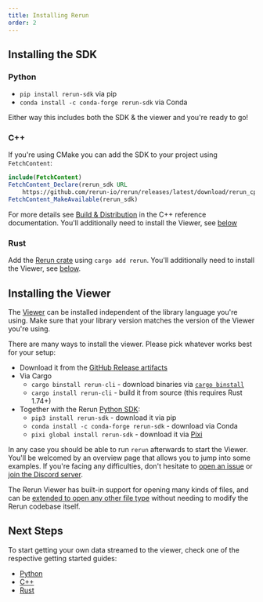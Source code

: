 ```yaml
---
title: Installing Rerun
order: 2
---
```


## Installing the SDK

### Python

* `pip install rerun-sdk` via pip
* `conda install -c conda-forge rerun-sdk` via Conda

Either way this includes both the SDK & the viewer and you're ready to go!

### C++

If you're using CMake you can add the SDK to your project using `FetchContent`:

```cmake
include(FetchContent)
FetchContent_Declare(rerun_sdk URL
    https://github.com/rerun-io/rerun/releases/latest/download/rerun_cpp_sdk.zip)
FetchContent_MakeAvailable(rerun_sdk)
```
For more details see [Build & Distribution](https://ref.rerun.io/docs/cpp/stable/index.html#autotoc_md8) in the C++ reference documentation.
You'll additionally need to install the Viewer, see [below](#installing-the-viewer)

### Rust

Add the [Rerun crate](https://crates.io/crates/rerun) using `cargo add rerun`. You'll additionally need to install the Viewer, see [below](#installing-the-viewer).

## Installing the Viewer

The [Viewer](../reference/viewer/overview.md) can be installed independent of the library language you're using.
Make sure that your library version matches the version of the Viewer you're using.

There are many ways to install the viewer. Please pick whatever works best for your setup:

* Download it from the [GitHub Release artifacts](https://github.com/rerun-io/rerun/releases/latest/)
* Via Cargo
  * `cargo binstall rerun-cli` - download binaries via [`cargo binstall`](https://github.com/cargo-bins/cargo-binstall)
  * `cargo install rerun-cli` - build it from source (this requires Rust 1.74+)
* Together with the Rerun [Python SDK](./quick-start/python.md):
  * `pip3 install rerun-sdk` - download it via pip
  * `conda install -c conda-forge rerun-sdk` - download via Conda
  * `pixi global install rerun-sdk` - download it via [Pixi](https://prefix.dev/docs/pixi/overview)

In any case you should be able to run `rerun` afterwards to start the Viewer.
You'll be welcomed by an overview page that allows you to jump into some examples.
If you're facing any difficulties, don't hesitate to [open an issue](https://github.com/rerun-io/rerun/issues/new/choose) or [join the Discord server](https://discord.gg/PXtCgFBSmH).

The Rerun Viewer has built-in support for opening many kinds of files, and can be [extended to open any other file type](../howto/open-any-file.md) without needing to modify the Rerun codebase itself.

## Next Steps

To start getting your own data streamed to the viewer, check one of the respective getting started guides:
* [Python](./quick-start/python.md)
* [C++](./quick-start/cpp.md)
* [Rust](./quick-start/rust.md)
